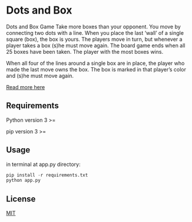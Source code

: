 # Dots and Box

Dots and Box Game
Take more boxes than your opponent. You move by connecting two dots with a line. 
When you place the last ‘wall’ of a single square (box), the box is yours. The players 
move in turn, but whenever a player takes a box (s)he must move again. The board game 
ends when all 25 boxes have been taken. The player with the most boxes wins.

When all four of the lines around a single box are in place, the player who 
made the last move owns the box. The box is marked in that player’s color and 
(s)he must move again.

[Read more here](https://www.yourturnmyturn.com/rules/dotsandboxes.php)

## Requirements
Python version 3 >=

pip version 3 >=

## Usage
in terminal at app.py directory:

```python
pip install -r requirements.txt
python app.py
```

## License
[MIT](https://choosealicense.com/licenses/mit/)
